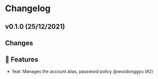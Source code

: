 # Changelog

## v0.1.0 (25/12/2021)
## Changes

## 🚀 Features

- feat: Manages the account alias, password policy @woodonggyu (#2)

